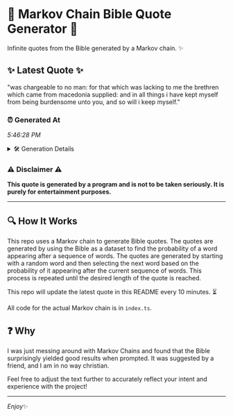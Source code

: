 # 📖 Markov Chain Bible Quote Generator 📖

Infinite quotes from the Bible generated by a Markov chain. ✨

## ✨ Latest Quote ✨
"was chargeable to no man: for that which was lacking to me the brethren which came from macedonia supplied: and in all things i have kept myself from being burdensome unto you, and so will i keep myself."

### ⏰ Generated At
*5:46:28 PM*

<details>
    <summary>🛠️ Generation Details</summary>
    <p>
        <strong>🌱 Seed:</strong> was<br>
        <strong>🔄 Iterations:</strong> 37<br>
        <strong>📜 Context History:</strong><br>[ was ]: chargeable<br>[ was, chargeable ]: to<br>[ was, chargeable, to ]: no<br>[ was, chargeable, to, no ]: man:<br>[ was, chargeable, to, no, man: ]: for<br>[ was, chargeable, to, no, man:, for ]: that<br>[ chargeable, to, no, man:, for, that ]: which<br>[ to, no, man:, for, that, which ]: was<br>[ no, man:, for, that, which, was ]: lacking<br>[ man:, for, that, which, was, lacking ]: to<br>[ for, that, which, was, lacking, to ]: me<br>[ that, which, was, lacking, to, me ]: the<br>[ which, was, lacking, to, me, the ]: brethren<br>[ was, lacking, to, me, the, brethren ]: which<br>[ lacking, to, me, the, brethren, which ]: came<br>[ to, me, the, brethren, which, came ]: from<br>[ me, the, brethren, which, came, from ]: macedonia<br>[ the, brethren, which, came, from, macedonia ]: supplied:<br>[ brethren, which, came, from, macedonia, supplied: ]: and<br>[ which, came, from, macedonia, supplied:, and ]: in<br>[ came, from, macedonia, supplied:, and, in ]: all<br>[ from, macedonia, supplied:, and, in, all ]: things<br>[ macedonia, supplied:, and, in, all, things ]: i<br>[ supplied:, and, in, all, things, i ]: have<br>[ and, in, all, things, i, have ]: kept<br>[ in, all, things, i, have, kept ]: myself<br>[ all, things, i, have, kept, myself ]: from<br>[ things, i, have, kept, myself, from ]: being<br>[ i, have, kept, myself, from, being ]: burdensome<br>[ have, kept, myself, from, being, burdensome ]: unto<br>[ kept, myself, from, being, burdensome, unto ]: you,<br>[ myself, from, being, burdensome, unto, you, ]: and<br>[ from, being, burdensome, unto, you,, and ]: so<br>[ being, burdensome, unto, you,, and, so ]: will<br>[ burdensome, unto, you,, and, so, will ]: i<br>[ unto, you,, and, so, will, i ]: keep<br>[ you,, and, so, will, i, keep ]: myself.<br>
    </p>
</details>

### ⚠️ Disclaimer ⚠️
**This quote is generated by a program and is not to be taken seriously. It is purely for entertainment purposes.**

---

## 🔍 How It Works

This repo uses a Markov chain to generate Bible quotes. The quotes are generated by using the Bible as a dataset to find the probability of a word appearing after a sequence of words. The quotes are generated by starting with a random word and then selecting the next word based on the probability of it appearing after the current sequence of words. This process is repeated until the desired length of the quote is reached.

This repo will update the latest quote in this README every 10 minutes. ⏳

All code for the actual Markov chain is in `index.ts`.

## ❓ Why

I was just messing around with Markov Chains and found that the Bible surprisingly yielded good results when prompted. 
It was suggested by a friend, and I am in no way christian.

Feel free to adjust the text further to accurately reflect your intent and experience with the project!

---

*Enjoy*✨
